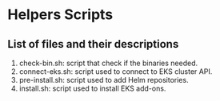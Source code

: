 # Helpers Scripts

## List of files and their descriptions

1. check-bin.sh: script that check if the binaries needed.
2. connect-eks.sh: script used to connect to EKS cluster API.
3. pre-install.sh: script used to add Helm repositories.
4. install.sh: script used to install EKS add-ons.
